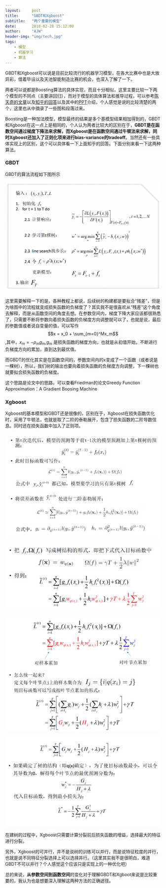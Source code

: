 ```yaml
---
layout:     post
title:      "GBDT和Xgboost"
subtitle:   "两个重要的模型"
date:       2018-02-28 15:12:00
author:     "AJW"
header-img: "img/tech.jpg"
tags:
    - 模型
    - 机器学习
    - 算法
---
```


GBDT和Xgboost可以说是目前比较流行的机器学习模型，在各大比赛中也是大放异彩，借着毕设以及天池智能制造比赛的机会，也深入了解了一下。

两者可以说都是Boosting算法的具体实现，而且十分相似，这里主要比较一下两个模型的不同点（主要讲回归），而对于模型的具体算法和推导过程，可以参考[陈天奇的文章](http://www.52cs.org/?p=429)以及[知乎的回答](https://www.zhihu.com/question/41354392)以及其中的[PPT](http://wepon.me/files/gbdt.pdf)介绍，个人感觉是说的比较清楚的两个，这里也从中摘录了一些图和段落过来。

Boosting是一种加法模型，模型最终的结果是多个基模型结果相加得到的，GBDT和Xgboost在这一点上是相同的，个人认为两者比较大的区别在于，**GBDT是在函数空间通过梯度下降法来求解，而Xgboost是在函数空间通过牛顿法来求解，同时Xgboost还加入了正则化项来进行bias-variance的tradeoff**。当然还有一些具体实现上的区别，这个可以具体看一下上面知乎的回答。下面分别来看一下这两种算法。

### GBDT

GBDT的算法流程如下图所示

![GBDT算法流程](/img/in-post/GBDT/GBDT.PNG)

这里需要解释一下的是，各种教程上都说，后续树的构建都是要拟合“残差”，但是为啥图中的流程就变成损失函数的负梯度了？其实我不是很喜欢从“残差”这个角度去解释，而是从函数空间的角度去想。在参数空间内，梯度下降大家应该都很熟悉了，只需要不断将参数向着损失函数的负梯度方向调整就可以了，也就是说，最后的参数值或者说自变量的值，可以写作$$x = x_0 + \sum_{m=0}^Mx_m$$,其中，$x_m = -\rho_mg_m$,$g_m$ 是损失函数的梯度方向，也就是从初值开始，不断进行负梯度方向的累加，直到达到最优值。

而GBDT的优化其实是在函数空间的，参数空间内的x变成了一个函数（或者说是一棵树），所以，我们树的输出也要向着损失函数的负梯度方向调整，下一棵树也就要拟合损失函数的负梯度。

这个思路是论文中的思路，可以查看Friedman的论文Greedy Function Approximation：A Gradient Boosing Machine



### Xgboost

Xgboost的基本模型和GBDT还是很像的，区别在于，Xgboost在损失函数优化时，采用了牛顿法，也就是取了二阶的泰勒展开，包含了损失函数的二阶导数信息。同时还在损失函数中加入了正则项。

![GBDT算法流程](/img/in-post/GBDT/Xgboost1.PNG)

![GBDT算法流程](/img/in-post/GBDT/Xgboost2.PNG)

![GBDT算法流程](/img/in-post/GBDT/Xgboost3.PNG)

![GBDT算法流程](/img/in-post/GBDT/Xgboost4.PNG)

在建树的过程中，Xgboost只需要计算分裂前后损失函数的增益，选择最大的特征进行分裂。

另外，Xgboost的可并行，并不是说树的训练可以并行，而是说特征粒度的并行，也就是说不同特征分裂选择上可以选择并行。（这里其实我不是很明白，难道GBDT不可以并行？个人感觉这个应该只是实现上的一种优化吧）



总的来说，**从参数空间到函数空间**的变化对于理解GBDT和Xgboot来说是比较重要的，我认为也是想要深入理解这两种方法的正确途径。